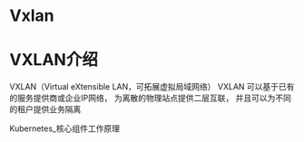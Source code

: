 # Vxlan


# VXLAN介绍
VXLAN（Virtual eXtensible LAN，可拓展虚拟局域网络）
VXLAN 可以基于已有的服务提供商或企业IP网络， 为离散的物理站点提供二层互联， 并且可以为不同的租户提供业务隔离

Kubernetes_核心组件工作原理



